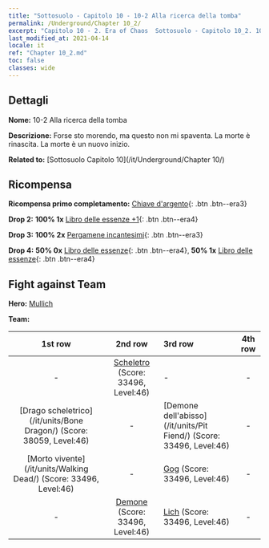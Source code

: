 ```yaml
---
title: "Sottosuolo - Capitolo 10 - 10-2 Alla ricerca della tomba"
permalink: /Underground/Chapter 10_2/
excerpt: "Capitolo 10 - 2. Era of Chaos  Sottosuolo - Capitolo 10_2. 10-2 Alla ricerca della tomba"
last_modified_at: 2021-04-14
locale: it
ref: "Chapter 10_2.md"
toc: false
classes: wide
---
```


## Dettagli

 **Nome:** 10-2 Alla ricerca della tomba

 **Descrizione:** Forse sto morendo, ma questo non mi spaventa. La morte è rinascita. La morte è un nuovo inizio.

 **Related to:** [Sottosuolo Capitolo 10](/it/Underground/Chapter 10/)

## Ricompensa

 **Ricompensa primo completamento:** [Chiave d'argento](/it/Items/con_693/){: .btn .btn--era3}

 **Drop 2:** **100% 1x** [Libro delle essenze +1](/it/Items/mat_46/){: .btn .btn--era4}

 **Drop 3:** **100% 2x** [Pergamene incantesimi](/it/Items/con_694/){: .btn .btn--era3}

 **Drop 4:** **50% 0x** [Libro delle essenze](/it/Items/mat_39/){: .btn .btn--era4}, **50% 1x** [Libro delle essenze](/it/Items/mat_39/){: .btn .btn--era4}


## Fight against Team
 **Hero:** [Mullich](/it/heroes/Mullich/)

 **Team:**


  | 1st row | 2nd row | 3rd row | 4th row |
  |:----:|:----:|:----|:----:|
  | - | [Scheletro](/it/units/Skeleton/) (Score: 33496, Level:46)  | - | - |
  | [Drago scheletrico](/it/units/Bone Dragon/) (Score: 38059, Level:46)  | - | [Demone dell'abisso](/it/units/Pit Fiend/) (Score: 33496, Level:46)  | - |
  | [Morto vivente](/it/units/Walking Dead/) (Score: 33496, Level:46)  | - | [Gog](/it/units/Gog/) (Score: 33496, Level:46)  | - |
  | - | [Demone](/it/units/Demon/) (Score: 33496, Level:46)  | [Lich](/it/units/Lich/) (Score: 33496, Level:46)  | - |


